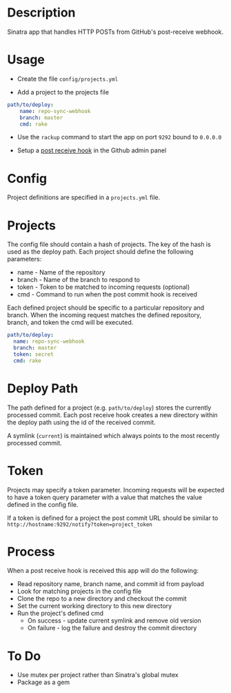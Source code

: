 # Description

Sinatra app that handles HTTP POSTs from GitHub's post-receive
webhook.

# Usage

* Create the file `config/projects.yml`

* Add a project to the projects file

```yaml
path/to/deploy:
    name: repo-sync-webhook
    branch: master
    cmd: rake
```

* Use the `rackup` command to start the app on port `9292` bound to
  `0.0.0.0`

* Setup a [post receive
  hook](http://help.github.com/post-receive-hooks/) in the Github
  admin panel

# Config

Project definitions are specified in a `projects.yml` file.

# Projects

The config file should contain a hash of projects. The key of the hash
is used as the deploy path. Each project should define the following
parameters:

* name - Name of the repository
* branch - Name of the branch to respond to
* token - Token to be matched to incoming requests (optional)
* cmd - Command to run when the post commit hook is received

Each defined project should be specific to a particular repository and
branch. When the incoming request matches the defined repository,
branch, and token the cmd will be executed.

```yaml
path/to/deploy:
  name: repo-sync-webhook
  branch: master
  token: secret
  cmd: rake
```

# Deploy Path

The path defined for a project (e.g. `path/to/deploy`) stores the currently
processed commit. Each post receive hook creates a new directory
within the deploy path using the id of the received commit.

A symlink (`current`) is maintained which always points to the most
recently processed commit.

# Token

Projects may specify a token parameter. Incoming requests will be
expected to have a token query parameter with a value that matches the
value defined in the config file.

If a token is defined for a project the post commit URL should be
similar to `http://hostname:9292/notify?token=project_token`

# Process

When a post receive hook is received this app will do the following:

* Read repository name, branch name, and commit id from payload
* Look for matching projects in the config file
* Clone the repo to a new directory and checkout the commit
* Set the current working directory to this new directory
* Run the project's defined cmd
  * On success - update current symlink and remove old version
  * On failure - log the failure and destroy the commit directory

# To Do

* Use mutex per project rather than Sinatra's global mutex
* Package as a gem
